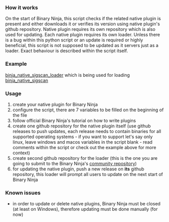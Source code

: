 ### How it works
On the start of Binary Ninja, this script checks if the related native plugin is present and either downloads it or verifies its version using native plugin's github repository. Native plugin requires its own repository which is also used for updating. Each native plugin requires its own loader. Unless there is a bug within this python script or an update is required or highly beneficial, this script is not supposed to be updated as it servers just as a loader. Exact behaviour is described within the script itself.

### Example
[binja_native_sigscan_loader](https://github.com/rikodot/binja_native_sigscan_loader) which is being used for loading [binja_native_sigscan](https://github.com/rikodot/binja_native_sigscan)

### Usage
1. create your native plugin for Binary Ninja
2. configure the script, there are 7 variables to be filled on the beginning of the file
3. follow official Binary Ninja's tutorial on how to write plugins
4. create one github repository for the native plugin itself (use github releases to push updates, each release needs to contain binaries for all supported operating systems - if you want to support let's say only linux, leave windows and macos variables in the script blank - read comments within the script or check out the example above for more context)
5. create second github repository for the loader (this is the one you are going to submit to the Binary Ninja's [community repository](https://github.com/Vector35/community-plugins))
6. for updating the native plugin, push a new release on **its** github repository, this loader will prompt all users to update on the next start of Binary Ninja

### Known issues
- in order to update or delete native plugins, Binary Ninja must be closed (at least on Windows), therefore updating must be done manually (for now)
